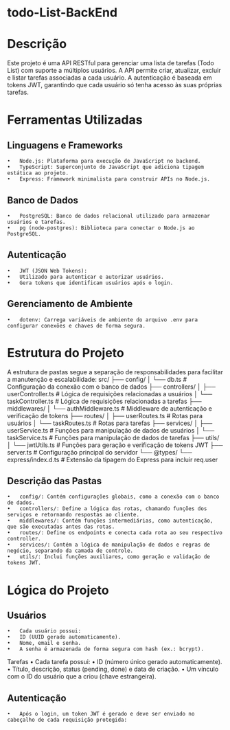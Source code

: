# todo-List-BackEnd

# Descrição

Este projeto é uma API RESTful para gerenciar uma lista de tarefas (Todo List) com suporte a múltiplos usuários. A API permite criar, atualizar, excluir e listar tarefas associadas a cada usuário. A autenticação é baseada em tokens JWT, garantindo que cada usuário só tenha acesso às suas próprias tarefas.

# Ferramentas Utilizadas

## Linguagens e Frameworks
	•	Node.js: Plataforma para execução de JavaScript no backend.
	•	TypeScript: Superconjunto do JavaScript que adiciona tipagem estática ao projeto.
	•	Express: Framework minimalista para construir APIs no Node.js.

## Banco de Dados
	•	PostgreSQL: Banco de dados relacional utilizado para armazenar usuários e tarefas.
	•	pg (node-postgres): Biblioteca para conectar o Node.js ao PostgreSQL.

## Autenticação
	•	JWT (JSON Web Tokens):
	•	Utilizado para autenticar e autorizar usuários.
	•	Gera tokens que identificam usuários após o login.

## Gerenciamento de Ambiente
	•	dotenv: Carrega variáveis de ambiente do arquivo .env para configurar conexões e chaves de forma segura.

# Estrutura do Projeto

A estrutura de pastas segue a separação de responsabilidades para facilitar a manutenção e escalabilidade:
src/
├── config/
│   └── db.ts              # Configuração da conexão com o banco de dados
├── controllers/
│   ├── userController.ts  # Lógica de requisições relacionadas a usuários
│   └── taskController.ts  # Lógica de requisições relacionadas a tarefas
├── middlewares/
│   └── authMiddleware.ts  # Middleware de autenticação e verificação de tokens
├── routes/
│   ├── userRoutes.ts      # Rotas para usuários
│   └── taskRoutes.ts      # Rotas para tarefas
├── services/
│   ├── userService.ts     # Funções para manipulação de dados de usuários
│   └── taskService.ts     # Funções para manipulação de dados de tarefas
├── utils/
│   └── jwtUtils.ts        # Funções para geração e verificação de tokens JWT
├── server.ts              # Configuração principal do servidor
└── @types/
    └── express/index.d.ts # Extensão da tipagem do Express para incluir req.user

## Descrição das Pastas
	•	config/: Contém configurações globais, como a conexão com o banco de dados.
	•	controllers/: Define a lógica das rotas, chamando funções dos serviços e retornando respostas ao cliente.
	•	middlewares/: Contém funções intermediárias, como autenticação, que são executadas antes das rotas.
	•	routes/: Define os endpoints e conecta cada rota ao seu respectivo controller.
	•	services/: Contém a lógica de manipulação de dados e regras de negócio, separando da camada de controle.
	•	utils/: Inclui funções auxiliares, como geração e validação de tokens JWT.


# Lógica do Projeto

## Usuários
	•	Cada usuário possui:
	•	ID (UUID gerado automaticamente).
	•	Nome, email e senha.
	•	A senha é armazenada de forma segura com hash (ex.: bcrypt).

Tarefas
	•	Cada tarefa possui:
	•	ID (número único gerado automaticamente).
	•	Título, descrição, status (pending, done) e data de criação.
	•	Um vínculo com o ID do usuário que a criou (chave estrangeira).

## Autenticação
	•	Após o login, um token JWT é gerado e deve ser enviado no cabeçalho de cada requisição protegida: